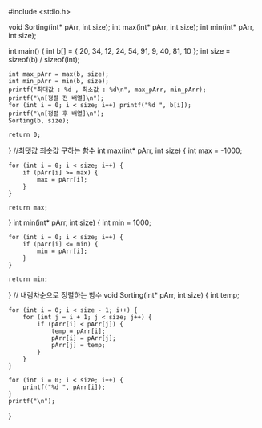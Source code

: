 #include <stdio.h>

void Sorting(int* pArr, int size);
int max(int* pArr, int size);
int min(int* pArr, int size);

int main() {
	int b[] = { 20, 34, 12, 24, 54, 91, 9, 40, 81, 10 };
	int size = sizeof(b) / sizeof(int);

	int max_pArr = max(b, size);
	int min_pArr = min(b, size);
	printf("최대값 : %d , 최소값 : %d\n", max_pArr, min_pArr);
	printf("\n[정렬 전 배열]\n");
	for (int i = 0; i < size; i++) printf("%d ", b[i]);
	printf("\n[정렬 후 배열]\n");
	Sorting(b, size);

	return 0;
}
//최댓값 최솟값 구하는 함수
int max(int* pArr, int size) {
	int max = -1000;

	for (int i = 0; i < size; i++) {
		if (pArr[i] >= max) {
			max = pArr[i];
		}
	}

	return max;
}
int min(int* pArr, int size) {
	int min = 1000;

	for (int i = 0; i < size; i++) {
		if (pArr[i] <= min) {
			min = pArr[i];
		}
	}

	return min;
}
// 내림차순으로 정렬하는 함수
void Sorting(int* pArr, int size) {
	int temp;
	
	for (int i = 0; i < size - 1; i++) {
		for (int j = i + 1; j < size; j++) {
			if (pArr[i] < pArr[j]) {
				temp = pArr[i];
				pArr[i] = pArr[j];
				pArr[j] = temp;
			}
		}
	}

	for (int i = 0; i < size; i++) {
		printf("%d ", pArr[i]);
	}
	printf("\n");
}
